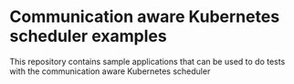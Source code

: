 # Communication aware Kubernetes scheduler examples

This repository contains sample applications that can be used to do tests with the communication aware Kubernetes scheduler 
